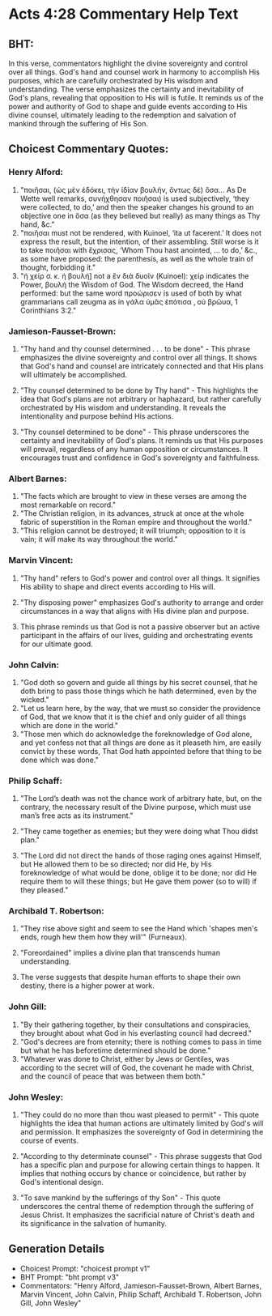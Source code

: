# Acts 4:28 Commentary Help Text

## BHT:
In this verse, commentators highlight the divine sovereignty and control over all things. God's hand and counsel work in harmony to accomplish His purposes, which are carefully orchestrated by His wisdom and understanding. The verse emphasizes the certainty and inevitability of God's plans, revealing that opposition to His will is futile. It reminds us of the power and authority of God to shape and guide events according to His divine counsel, ultimately leading to the redemption and salvation of mankind through the suffering of His Son.

## Choicest Commentary Quotes:
### Henry Alford:
1. "ποιῆσαι, (ὡς μὲν ἐδόκει, τὴν ἰδίαν βουλήν, ὄντως δὲ) ὅσα... As De Wette well remarks, συνήχθησαν ποιῆσαι) is used subjectively, ‘they were collected, to do,’ and then the speaker changes his ground to an objective one in ὅσα (as they believed but really) as many things as Thy hand, &c."
2. "ποιῆσαι must not be rendered, with Kuinoel, ‘ita ut facerent.’ It does not express the result, but the intention, of their assembling. Still worse is it to take ποιῆσαι with ἔχρισας, ‘Whom Thou hast anointed, … to do,’ &c., as some have proposed: the parenthesis, as well as the whole train of thought, forbidding it."
3. "ἡ χείρ σ. κ. ἡ βουλή] not a ἓν διὰ δυοῖν (Kuinoel): χείρ indicates the Power, βουλή the Wisdom of God. The Wisdom decreed, the Hand performed: but the same word προώρισεν is used of both by what grammarians call zeugma as in γάλα ὑμᾶς ἐπότισα ‚ οὐ βρῶυα, 1 Corinthians 3:2."

### Jamieson-Fausset-Brown:
1. "Thy hand and thy counsel determined . . . to be done" - This phrase emphasizes the divine sovereignty and control over all things. It shows that God's hand and counsel are intricately connected and that His plans will ultimately be accomplished.

2. "Thy counsel determined to be done by Thy hand" - This highlights the idea that God's plans are not arbitrary or haphazard, but rather carefully orchestrated by His wisdom and understanding. It reveals the intentionality and purpose behind His actions.

3. "Thy counsel determined to be done" - This phrase underscores the certainty and inevitability of God's plans. It reminds us that His purposes will prevail, regardless of any human opposition or circumstances. It encourages trust and confidence in God's sovereignty and faithfulness.

### Albert Barnes:
1. "The facts which are brought to view in these verses are among the most remarkable on record."
2. "The Christian religion, in its advances, struck at once at the whole fabric of superstition in the Roman empire and throughout the world."
3. "This religion cannot be destroyed; it will triumph; opposition to it is vain; it will make its way throughout the world."

### Marvin Vincent:
1. "Thy hand" refers to God's power and control over all things. It signifies His ability to shape and direct events according to His will.

2. "Thy disposing power" emphasizes God's authority to arrange and order circumstances in a way that aligns with His divine plan and purpose.

3. This phrase reminds us that God is not a passive observer but an active participant in the affairs of our lives, guiding and orchestrating events for our ultimate good.

### John Calvin:
1. "God doth so govern and guide all things by his secret counsel, that he doth bring to pass those things which he hath determined, even by the wicked."
2. "Let us learn here, by the way, that we must so consider the providence of God, that we know that it is the chief and only guider of all things which are done in the world."
3. "Those men which do acknowledge the foreknowledge of God alone, and yet confess not that all things are done as it pleaseth him, are easily convict by these words, That God hath appointed before that thing to be done which was done."

### Philip Schaff:
1. "The Lord’s death was not the chance work of arbitrary hate, but, on the contrary, the necessary result of the Divine purpose, which must use man’s free acts as its instrument." 

2. "They came together as enemies; but they were doing what Thou didst plan."

3. "The Lord did not direct the hands of those raging ones against Himself, but He allowed them to be so directed; nor did He, by His foreknowledge of what would be done, oblige it to be done; nor did He require them to will these things; but He gave them power (so to will) if they pleased."

### Archibald T. Robertson:
1. "They rise above sight and seem to see the Hand which 'shapes men's ends, rough hew them how they will'" (Furneaux).

2. "Foreordained" implies a divine plan that transcends human understanding.

3. The verse suggests that despite human efforts to shape their own destiny, there is a higher power at work.

### John Gill:
1. "By their gathering together, by their consultations and conspiracies, they brought about what God in his everlasting council had decreed."
2. "God's decrees are from eternity; there is nothing comes to pass in time but what he has beforetime determined should be done."
3. "Whatever was done to Christ, either by Jews or Gentiles, was according to the secret will of God, the covenant he made with Christ, and the council of peace that was between them both."

### John Wesley:
1. "They could do no more than thou wast pleased to permit" - This quote highlights the idea that human actions are ultimately limited by God's will and permission. It emphasizes the sovereignty of God in determining the course of events.

2. "According to thy determinate counsel" - This phrase suggests that God has a specific plan and purpose for allowing certain things to happen. It implies that nothing occurs by chance or coincidence, but rather by God's intentional design.

3. "To save mankind by the sufferings of thy Son" - This quote underscores the central theme of redemption through the suffering of Jesus Christ. It emphasizes the sacrificial nature of Christ's death and its significance in the salvation of humanity.


## Generation Details
- Choicest Prompt: "choicest prompt v1"
- BHT Prompt: "bht prompt v3"
- Commentators: "Henry Alford, Jamieson-Fausset-Brown, Albert Barnes, Marvin Vincent, John Calvin, Philip Schaff, Archibald T. Robertson, John Gill, John Wesley"
